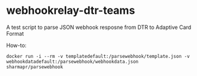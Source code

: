# webhookrelay-dtr-teams
A test script to parse JSON webhook resposne from DTR to Adaptive Card Format

How-to:

```
docker run -i --rm -v templatedefault:/parsewebhook/template.json -v webhookdatadefault:/parsewebhook/webhookdata.json sharmapr/parsewebhook
```
